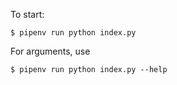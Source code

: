 To start:

`$ pipenv run python index.py`

For arguments, use

`$ pipenv run python index.py --help`
